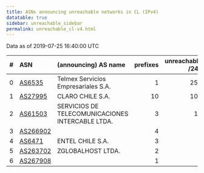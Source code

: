 ```yaml
---
title: ASNs announcing unreachable networks in CL (IPv4)
datatable: true
sidebar: unreachable_sidebar
permalink: unreachable_cl-v4.html
---
```


Data as of 2019-07-25 16:40:00 UTC


<div class="datatable-begin"></div>

|   # | ASN                                      | (announcing) AS name                             |   prefixes |   unreachable /24s |
|----:|:-----------------------------------------|:-------------------------------------------------|-----------:|-------------------:|
|   0 | [AS6535](unreachable_AS6535-v4.html)     | Telmex Servicios Empresariales S.A.              |          1 |                256 |
|   1 | [AS27995](unreachable_AS27995-v4.html)   | CLARO CHILE S.A.                                 |         10 |                104 |
|   2 | [AS61503](unreachable_AS61503-v4.html)   | SERVICIOS DE TELECOMUNICACIONES INTERCABLE LTDA. |          3 |                 12 |
|   3 | [AS266902](unreachable_AS266902-v4.html) |                                                  |          4 |                  4 |
|   4 | [AS6471](unreachable_AS6471-v4.html)     | ENTEL CHILE S.A.                                 |          3 |                  3 |
|   5 | [AS263702](unreachable_AS263702-v4.html) | ZGLOBALHOST LTDA.                                |          2 |                  2 |
|   6 | [AS267908](unreachable_AS267908-v4.html) |                                                  |          1 |                  1 |

<div class="datatable-end"></div>